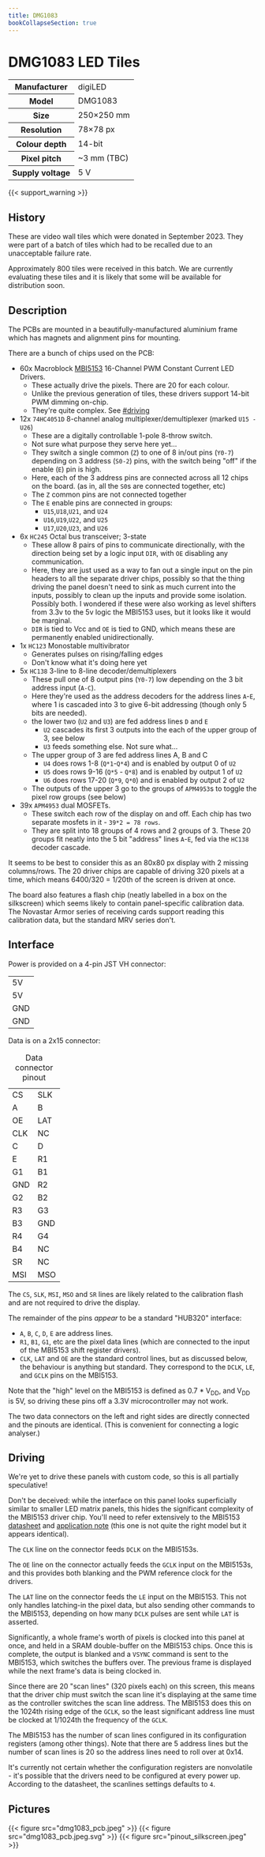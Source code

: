 ```yaml
---
title: DMG1083
bookCollapseSection: true
---
```

# DMG1083 LED Tiles

<table class="vertical">
<tr><th>Manufacturer</th><td>digiLED</td></tr>
<tr><th>Model</th><td>DMG1083</td></tr>
<tr><th>Size</th><td>250×250 mm</td></tr>
<tr><th>Resolution</th><td>78×78 px</td></tr>
<tr><th>Colour depth</th><td>14-bit</td></tr>
<tr><th>Pixel pitch</th><td>~3 mm (TBC)</td></tr>
<tr><th>Supply voltage</th><td>5 V</td></tr>
</table>

{{< support_warning >}}

## History

These are video wall tiles which were donated in September 2023. They were part of a batch of tiles
which had to be recalled due to an unacceptable failure rate.

Approximately 800 tiles were received in this batch. We are currently evaluating these tiles and it is
likely that some will be available for distribution soon.

## Description

The PCBs are mounted in a beautifully-manufactured aluminium frame which has magnets and alignment
pins for mounting.

There are a bunch of chips used on the PCB:
- 60x Macroblock [MBI5153](/datasheets/MBI5153GP-A.pdf) 16-Channel PWM Constant Current LED Drivers. 
  - These actually drive the pixels. There are 20 for each colour.
  - Unlike the previous generation of tiles, these drivers support 14-bit PWM dimming on-chip.
  - They're quite complex. See [#driving](#driving)
- 12x `74HC4051D` 8-channel analog multiplexer/demultiplexer (marked `U15 - U26`)
  - These are a digitally controllable 1-pole 8-throw switch.
  - Not sure what purpose they serve here yet...
  - They switch a single common (`Z`) to one of 8 in/out pins (`Y0-7`) depending on 3 address (`S0-2`) pins, with the switch being "off" if the enable (`E`) pin is high.
  - Here, each of the 3 address pins are connected across all 12 chips on the board.
    (as in, all the `S0`s are connected together, etc)
  - The `Z` common pins are not connected together
  - The `E` enable pins are connected in groups:
    - `U15`,`U18`,`U21`, and `U24`
    - `U16`,`U19`,`U22`, and `U25`
    - `U17`,`U20`,`U23`, and `U26`
- 6x `HC245` Octal bus transceiver; 3-state
  - These allow 8 pairs of pins to communicate directionally, with the direction being set by a logic input `DIR`, with `OE` disabling any communication.
  - Here, they are just used as a way to fan out a single input on the pin headers to all the separate driver chips, possibly so that the thing driving the panel doesn't need to sink as much current into the inputs, possibly to clean up the inputs and provide some isolation. Possibly both. I wondered if these were also working as level shifters from 3.3v to the 5v logic the MBI5153 uses, but it looks like it would be marginal.
  - `DIR` is tied to Vcc and `OE` is tied to GND, which means these are permanently enabled unidirectionally.
- 1x `HC123` Monostable multivibrator
  - Generates pulses on rising/falling edges
  - Don't know what it's doing here yet
- 5x `HC138` 3-line to 8-line decoder/demultiplexers
  - These pull one of 8 output pins (`Y0-7`) low depending on the 3 bit address input (`A-C`). 
  - Here they're used as the address decoders for the address lines `A`-`E`, where 1 is
    cascaded into 3 to give 6-bit addressing (though only 5 bits are needed).
  - the lower two (`U2` and `U3`) are fed address lines `D` and `E`
    - `U2` cascades its first 3 outputs into the each of the upper group of 3, see below
    - `U3` feeds something else. Not sure what...
  - The upper group of 3 are fed address lines A, B and C 
    - `U4` does rows 1-8 (`Q*1`-`Q*4`) and is enabled by output 0 of `U2`
    - `U5` does rows 9-16 (`Q*5` - `Q*8`) and is enabled by output 1 of `U2`
    - `U6` does rows 17-20 (`Q*9`, `Q*0`) and is enabled by output 2 of `U2`
  - The outputs of the upper 3 go to the groups of `APM4953`s to toggle the pixel row groups (see below)
- 39x `APM4953` dual MOSFETs. 
  - These switch each row of the display on and off. Each chip has two separate mosfets in it - `39*2 = 78 rows`.
  - They are split into 18 groups of 4 rows and 2 groups of 3. These 20 groups fit
    neatly into the 5 bit "address" lines `A`-`E`, fed via the `HC138` decoder cascade.

It seems to be best to consider this as an 80x80 px display with 2 missing columns/rows. The 20 driver chips are capable of driving 320 pixels at a time, which means 6400/320 = 1/20th of the screen is driven at once.

The board also features a flash chip (neatly labelled in a box on the silkscreen) which seems likely to contain panel-specific calibration data. The Novastar Armor series of receiving cards support reading this calibration data, but the standard MRV series don't.

## Interface

Power is provided on a 4-pin JST VH connector:

<table class="pinout">
  <tr><td class="vcc">5V</td></tr>
  <tr><td class="vcc">5V</td></tr>
  <tr><td class="gnd">GND</td></tr>
  <tr><td class="gnd">GND</td></tr>
</table>

Data is on a 2x15 connector:

<table class="pinout">
  <caption>Data connector pinout</caption>
  <tr><td class="misc">CS</td><td class="misc">SLK</td></tr>
  <tr><td class="address">A</td><td class="address">B</td></tr>
  <tr><td class="control not">OE</td><td class="control">LAT</td></tr>
  <tr><td class="control">CLK</td><td class="nc">NC</td></tr>
  <tr><td class="address">C</td><td class="address">D</td></tr>
  <tr><td class="address">E</td><td class="data">R1</td></tr>
  <tr><td class="data">G1</td><td class="data">B1</td></tr>
  <tr><td class="gnd">GND</td><td class="data">R2</td></tr>
  <tr><td class="data">G2</td><td class="data">B2</td></tr>
  <tr><td class="data">R3</td><td class="data">G3</td></tr>
  <tr><td class="data">B3</td><td class="gnd">GND</td></tr>
  <tr><td class="data">R4</td><td class="data">G4</td></tr>
  <tr><td class="data">B4</td><td class="nc">NC</td></tr>
  <tr><td class="misc">SR</td><td class="nc">NC</td></tr>
  <tr><td class="misc">MSI</td><td class="misc">MSO</td></tr>
</table>

The `CS`, `SLK`, `MSI`, `MSO` and `SR` lines are likely related to the calibration flash and are not required to drive the display.

The remainder of the pins _appear_ to be a standard "HUB320" interface:
* `A`, `B`, `C`, `D`, `E` are address lines.
* `R1`, `B1`, `G1`, etc are the pixel data lines (which are connected to the input of the MBI5153 shift register drivers).
* `CLK`, `LAT` and `OE` are the standard control lines, but as discussed below, the behaviour is anything but standard. They correspond to the `DCLK`, `LE`, and `GCLK` pins on the MBI5153.

Note that the "high" level on the MBI5153 is defined as 0.7 * V<sub>DD</sub>, and V<sub>DD</sub> is 5V, so driving these pins off a 3.3V microcontroller may not work. 

The two data connectors on the left and right sides are directly connected and the pinouts are identical. (This is convenient for connecting a logic analyser.)

## Driving

<div class="warning">We're yet to drive these panels with custom code, so this is all partially speculative!</div>

Don't be deceived: while the interface on this panel looks superficially similar to smaller LED matrix panels, this hides the significant complexity of the MBI5153 driver chip. You'll need to refer extensively to the MBI5153 [datasheet](/datasheets/MBI5153GP-A.pdf) and [application note](/datasheets/MBI5051-52-53-AN.pdf) (this one is not quite the right model but it appears identical).

The `CLK` line on the connector feeds `DCLK` on the MBI5153s.

The `OE` line on the connector actually feeds the `GCLK` input on the MBI5153s, and this provides both blanking and the PWM reference clock for the drivers.

The `LAT` line on the connector feeds the `LE` input on the MBI5153. This not only handles latching-in the pixel data, but also sending other commands to the MBI5153, depending on how many `DCLK` pulses are sent while `LAT` is asserted.

Significantly, a whole frame's worth of pixels is clocked into this panel at once, and held in a SRAM double-buffer on the MBI5153 chips. Once this is complete, the output is blanked and a `VSYNC` command is sent to the MBI5153, which switches the buffers over. The previous frame is displayed while the next frame's data is being clocked in.

Since there are 20 "scan lines" (320 pixels each) on this screen, this means that the driver chip must switch the scan line it's displaying at the same time as the controller switches the scan line address. The MBI5153 does this on the 1024th rising edge of the `GCLK`, so the least significant address line must be clocked at 1/1024th the frequency of the `GCLK`.

The MBI5153 has the number of scan lines configured in its configuration registers (among other things). Note that there are 5 address lines but the number of scan lines is 20 so the address lines need to roll over at 0x14.

It's currently not certain whether the configuration registers are nonvolatile - it's possible that the drivers need to be configured at every power up. According to the datasheet, the scanlines settings defaults to `4`.

## Pictures

{{< figure src="dmg1083_pcb.jpeg" >}}
{{< figure src="dmg1083_pcb.jpeg.svg" >}}
{{< figure src="pinout_silkscreen.jpeg" >}}
